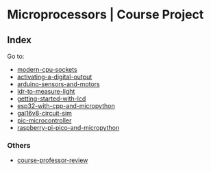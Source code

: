 <!-- Copyright (c) 2022 Tobias Briones. All rights reserved. -->
<!-- SPDX-License-Identifier: CC-BY-SA-4.0 -->
<!-- This file is part of https://github.com/tobiasbriones/cp-unah-is911-microprocessors -->

<!-- Author: Tobias Briones -->
<!-- Third-party content is available under their respective source, -->
<!-- copyright, and/or license. -->

# Microprocessors | Course Project

## Index

Go to:

- [modern-cpu-sockets](modern-cpu-sockets)
- [activating-a-digital-output](activating-a-digital-output)
- [arduino-sensors-and-motors](arduino-sensors-and-motors)
- [ldr-to-measure-light](ldr-to-measure-light)
- [getting-started-with-lcd](getting-started-with-lcd)
- [esp32-with-cpp-and-micropython](esp32-with-cpp-and-micropython)
- [gal16v8-circuit-sim](gal16v8-circuit-sim)
- [pic-microcontroller](pic-microcontroller)
- [raspberry-pi-pico-and-micropython](raspberry-pi-pico-and-micropython)

### Others

- [course-professor-review](course-professor-review)

